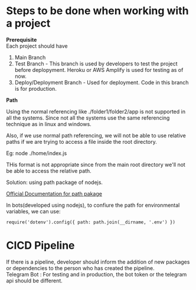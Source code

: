 # Steps to be done when working with a project

**Prerequisite**
<br>
Each project should have

1. Main Branch
2. Test Branch - This branch is used by developers to test the project before deplopyment. Heroku or AWS Amplify is used for testing as of now.
3. Deploy/Deployment Branch - Used for deployment. Code in this branch is for production.

**Path**

Using the normal referencing like ./folder1/folder2/app is not supported in all the systems.
Since not all the systems use the same referencing technique as in linux and windows.

Also, if we use normal path referencing, we will not be able to use relative paths if we are trying to access a file inside the root directory.

Eg: node ./home/index.js

THis format is not appropriate since from the main root directory we'll not be able to access the relative path.

Solution:
using path package of nodejs.

[Official Documentation for path pakage](https://nodejs.org/api/path.html)

In bots(developed using nodejs), to confiure the path for environmental variables, we can use:

`require('dotenv').config({ path: path.join(__dirname, '.env') })`

# CICD Pipeline

If there is a pipeline, developer should inform the addition of new packages or dependencies to the person who has created the pipeline. 
<br>
Telegram Bot : For testing and in production, the bot token or the telegram api should be different. 
